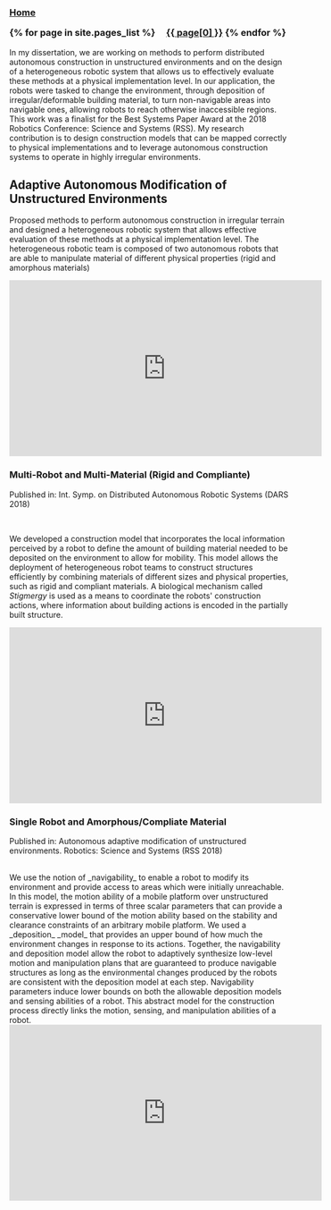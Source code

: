 

<h3 class="masthead-title">
<!-- <a href="/" title="Home">{{ site.title }}</a> -->
<a href="/" title="Home">Home</a>


{% for page in site.pages_list %}
  &nbsp;&nbsp;&nbsp;
  <a href="{{ page[1]  }}">{{ page[0] }}</a>
{% endfor %}
</h3>


In my dissertation, we are working on methods to perform distributed autonomous construction in unstructured environments and on the design of a heterogeneous robotic system that allows us to effectively evaluate these methods at a physical implementation level. In our application, the robots were tasked to change the environment, through deposition of irregular/deformable building material,  to turn non-navigable areas into navigable ones, allowing robots to reach otherwise inaccessible regions. This work was a finalist for the Best Systems Paper Award at the 2018 Robotics Conference: Science and Systems (RSS). My research contribution is to design construction models that can be mapped correctly to physical implementations and to leverage autonomous construction systems to operate in highly irregular environments.

## Adaptive Autonomous Modification of Unstructured Environments

Proposed methods to perform autonomous construction in irregular terrain and designed a heterogeneous robotic system that allows effective evaluation of these methods at a physical implementation level. The heterogeneous robotic team is composed of two autonomous robots that are able to manipulate material of different physical properties (rigid and amorphous materials)

<iframe width="560" height="315" src="https://www.youtube.com/embed/PXaKOsIyeo8?start=11" frameborder="0" allow="accelerometer; autoplay; encrypted-media; gyroscope; picture-in-picture" allowfullscreen></iframe>
<br/>

### Multi-Robot and Multi-Material (Rigid and Compliante)
Published in: Int. Symp. on Distributed Autonomous Robotic Systems (DARS 2018)

<br/>

We developed a construction model that incorporates the local information perceived by a robot to define the amount of building material needed to be deposited on the environment to allow for mobility. This model allows the deployment of heterogeneous robot teams to construct structures efficiently by combining materials of different sizes and physical properties, such as rigid and compliant materials. A biological mechanism called _Stigmergy_ is used as a means to coordinate the robots' construction actions, where information about building actions is encoded in the partially built structure.

<iframe width="560" height="315" src="https://www.youtube.com/embed/xAjEsM_ePN4?start=3" frameborder="0" allow="accelerometer; autoplay; encrypted-media; gyroscope; picture-in-picture" allowfullscreen></iframe>
<br/>

### Single Robot and Amorphous/Compliate Material
Published in: Autonomous adaptive modification of unstructured environments. Robotics: Science and Systems (RSS 2018)

<br/>
We use the notion of  _navigability_ to enable a robot to modify its environment and provide access to areas which were initially unreachable. In this model, the motion ability of a mobile platform over unstructured terrain is expressed in terms of three scalar parameters that can provide a conservative lower bound of the motion ability based on the stability and clearance constraints of an arbitrary mobile platform.  We used a _deposition_ _model_ that provides an upper bound of how much the environment changes in response to its actions. Together, the navigability and deposition model allow the robot to adaptively synthesize low-level motion and manipulation plans that are guaranteed to produce navigable structures as long as the environmental changes produced by the robots are consistent with the deposition model at each step. Navigability parameters induce lower bounds on both the allowable deposition models and sensing abilities of a robot. This abstract model for the construction process directly links the motion, sensing, and manipulation abilities of a robot. 
<br/>
<iframe width="560" height="315" src="https://www.youtube.com/embed/7tjbrfLna8A?start=11" frameborder="0" allow="accelerometer; autoplay; encrypted-media; gyroscope; picture-in-picture" allowfullscreen></iframe>
<br/>
